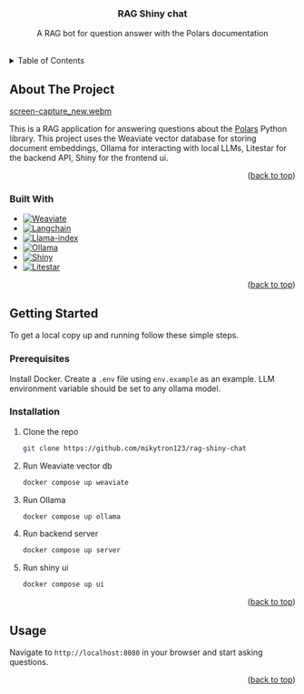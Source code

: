 
<a name="readme-top"></a>

<h3 align="center">RAG Shiny chat</h3>

  <p align="center">
    A RAG bot for question answer with the Polars documentation
    <br />
    <br />
  </p>
</div>



<!-- TABLE OF CONTENTS -->
<details>
  <summary>Table of Contents</summary>
  <ol>
    <li>
      <a href="#about-the-project">About The Project</a>
      <ul>
        <li><a href="#built-with">Built With</a></li>
      </ul>
    </li>
    <li>
      <a href="#getting-started">Getting Started</a>
      <ul>
        <li><a href="#prerequisites">Prerequisites</a></li>
        <li><a href="#installation">Installation</a></li>
      </ul>
    </li>
    <li><a href="#usage">Usage</a></li>
  </ol>
</details>



<!-- ABOUT THE PROJECT -->
## About The Project
[screen-capture_new.webm](https://github.com/user-attachments/assets/30f8fb30-f7b1-44fd-b4fe-3ebff2ba20ea)

This is a RAG application for answering questions about the [Polars](https://pola.rs/) Python library. This project uses the Weaviate vector database for storing document embeddings, Ollama for interacting with local LLMs, Litestar for the backend API, Shiny for the frontend ui. 

<p align="right">(<a href="#readme-top">back to top</a>)</p>



### Built With

* [![Weaviate]][Weaviate-url]
* [![Langchain][Langchain-logo]][Langchain-url]
* [![Llama-index]][Llama-index-url]
* [![Ollama]][Ollama-url]
* [![Shiny]][Shiny-url]
* [![Litestar]][Litestar-url]

<p align="right">(<a href="#readme-top">back to top</a>)</p>



<!-- GETTING STARTED -->
## Getting Started

To get a local copy up and running follow these simple steps.

### Prerequisites

Install Docker.
Create a `.env` file using `env.example` as an example.
LLM environment variable should be set to any ollama model.

### Installation

1. Clone the repo
   ```sh
   git clone https://github.com/mikytron123/rag-shiny-chat
   ```
2. Run Weaviate vector db
   ```sh
   docker compose up weaviate
   ```
3. Run Ollama
   ```sh
   docker compose up ollama
   ```
4. Run backend server
   ```sh
   docker compose up server
   ```
5. Run shiny ui
   ```sh
   docker compose up ui
   ```
<p align="right">(<a href="#readme-top">back to top</a>)</p>



<!-- USAGE EXAMPLES -->
## Usage

Navigate to `http://localhost:8080` in your browser and start asking questions.

<p align="right">(<a href="#readme-top">back to top</a>)</p>



<!-- MARKDOWN LINKS & IMAGES -->

[Weaviate]: https://img.shields.io/badge/Weaviate-black?style=for-the-badge
[Weaviate-url]: https://weaviate.io
[Langchain-url]: https://www.langchain.com/
[Langchain-logo]: https://img.shields.io/badge/langchain-1C3C3C?style=for-the-badge&logo=langchain
[Llama-index]: https://img.shields.io/badge/Llamaindex-black?style=for-the-badge
[Llama-index-url]: https://www.llamaindex.ai/
[Ollama]: https://img.shields.io/badge/Ollama-black?style=for-the-badge
[Ollama-url]: https://www.ollama.com/
[Shiny]: https://img.shields.io/badge/Shiny-black?style=for-the-badge
[Shiny-url]: https://shiny.posit.co/py/
[Litestar]: https://img.shields.io/badge/Litestar-black?style=for-the-badge
[Litestar-url]: https://litestar.dev/

